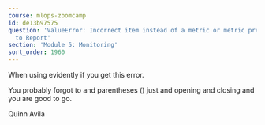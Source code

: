 ```yaml
---
course: mlops-zoomcamp
id: de13b97575
question: 'ValueError: Incorrect item instead of a metric or metric preset was passed
  to Report'
section: 'Module 5: Monitoring'
sort_order: 1960
---
```


When using evidently if you get this error.

You probably forgot to and parentheses () just and opening and closing and you are good to go.

Quinn Avila

